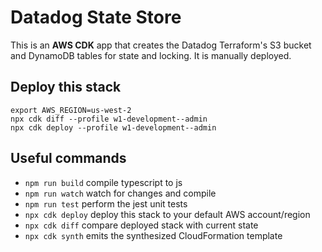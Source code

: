 # Datadog State Store

This is an **AWS CDK** app that creates the Datadog Terraform's S3 bucket
and DynamoDB tables for state and locking. It is manually deployed.

## Deploy this stack
```
export AWS_REGION=us-west-2
npx cdk diff --profile w1-development--admin
npx cdk deploy --profile w1-development--admin
```

## Useful commands

* `npm run build`   compile typescript to js
* `npm run watch`   watch for changes and compile
* `npm run test`    perform the jest unit tests
* `npx cdk deploy`      deploy this stack to your default AWS account/region
* `npx cdk diff`        compare deployed stack with current state
* `npx cdk synth`       emits the synthesized CloudFormation template

